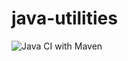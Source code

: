 # java-utilities

![Java CI with Maven](https://github.com/FR2501/java-utilities/workflows/Java%20CI%20with%20Maven/badge.svg)
